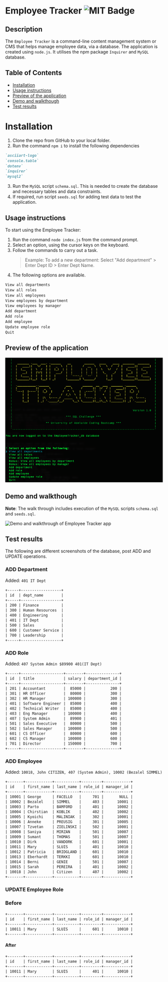 # Employee Tracker ![MIT Badge](https://camo.githubusercontent.com/302a0a2a90397c2fc68f3838a6c9b9cebec684d041d250065a05bebab1412cd7/68747470733a2f2f696d672e736869656c64732e696f2f62616467652f4c6963656e73652d4d49542d726564)

## Description

The `Employee Tracker` is a command-line content management system or CMS that helps manage employee data, via a database.
The application is created using `node.js`. It utilises the npm package `Inquirer` and `MySQL` database.

## Table of Contents

- [Installation](#installation)
- [Usage instructions](#usage-instructions)
- [Preview of the application](#preview-of-the-application)
- [Demo and walkthough](#demo-and-walkthough)
- [Test results](#test-results)

# Installation

1. Clone the repo from GitHub to your local folder.
2. Run the command `npm i` to install the following dependencies

```md
`asciiart-logo`
`console.table`
`dotenv`
`inquirer`
`mysql2`
```

3. Run the `MySQL` script `schema.sql`. This is needed to create the database and necessary tables and data constraints.
4. If required, run script `seeds.sql` for adding test data to test the application.

## Usage instructions

To start using the Employee Tracker:

1. Run the command `node index.js` from the command prompt.
2. Select an option, using the cursor keys on the keyboard.
3. Follow the commands to carry out a task.
   > Example: To add a new department: Select "Add department" > Enter Dept ID > Enter Dept Name.
4. The following options are available.

```md
View all departments
View all roles
View all employees
View employees by department
View employees by manager
Add department
Add role
Add employee
Update employee role
Quit
```

## Preview of the application

![screenshot of the application](images/applicationPreview.png)

## Demo and walkthough
**Note**: The walk through includes execution of the `MySQL` scripts `schema.sql` and `seeds.sql`.

![Demo and walkthrough of Employee Tracker app](images/Employee-Tracker-Demo.gif)

## Test results

The following are different screenshots of the database, post ADD and UPDATE operations.

### ADD Department

Added: `401 IT Dept`

```
+-----+------------------+
| id  | dept_name        |
+-----+------------------+
| 200 | Finance          |
| 300 | Human Resources  |
| 400 | Engineering      |
| 401 | IT Dept          |
| 500 | Sales            |
| 600 | Customer Service |
| 700 | Leadership       |
+-----+------------------+
```

### ADD Role

Added: `407 System Admin $89900 401(IT Dept)`

```
+-----+-------------------+--------+---------------+
| id  | title             | salary | department_id |
+-----+-------------------+--------+---------------+
| 201 | Accountant        |  85000 |           200 |
| 301 | HR Officer        |  80000 |           300 |
| 302 | HR Manager        | 100000 |           300 |
| 401 | Software Engineer |  85000 |           400 |
| 402 | Technical Writer  |  85000 |           400 |
| 403 | Eng Manager       | 100000 |           400 |
| 407 | System Admin      |  89900 |           401 |
| 501 | Sales Executive   |  80000 |           500 |
| 502 | Sales Manager     | 100000 |           500 |
| 601 | CS Officer        |  80000 |           600 |
| 602 | CS Manager        | 100000 |           600 |
| 701 | Director          | 150000 |           700 |
+-----+-------------------+--------+---------------+
```

### ADD Employee

Added: `10018, John CITIZEN, 407 (System Admin), 10002 (Bezalel SIMMEL)`

```
+-------+------------+-----------+---------+------------+
| id    | first_name | last_name | role_id | manager_id |
+-------+------------+-----------+---------+------------+
| 10001 | George     | FACELLO   |     701 |       NULL |
| 10002 | Bezalel    | SIMMEL    |     403 |      10001 |
| 10003 | Parto      | BAMFORD   |     401 |      10002 |
| 10004 | Chirstian  | KOBLIK    |     402 |      10002 |
| 10005 | Kyoichi    | MALINIAK  |     302 |      10001 |
| 10006 | Anneke     | PREUSIG   |     301 |      10005 |
| 10007 | Tzvetan    | ZIELINSKI |     502 |      10001 |
| 10008 | Saniya     | MIRZAN    |     501 |      10007 |
| 10009 | Sumant     | THOMAS    |     501 |      10007 |
| 10010 | Dirk       | VANDORK   |     601 |      10001 |
| 10011 | Mary       | SLUIS     |     401 |      10010 |
| 10012 | Patricia   | BRIDGLAND |     601 |      10010 |
| 10013 | Eberhardt  | TERKKI    |     601 |      10010 |
| 10014 | Berni      | GENIE     |     501 |      10007 |
| 10015 | Sarah      | PEREIRA   |     401 |      10002 |
| 10018 | John       | Citizen   |     407 |      10002 |
+-------+------------+-----------+---------+------------+
```

### UPDATE Employee Role

### Before

```
+-------+------------+-----------+---------+------------+
| id    | first_name | last_name | role_id | manager_id |
+-------+------------+-----------+---------+------------+
| 10011 | Mary       | SLUIS     |     601 |      10010 |
+-------+------------+-----------+---------+------------+
```

#### After

```
+-------+------------+-----------+---------+------------+
| id    | first_name | last_name | role_id | manager_id |
+-------+------------+-----------+---------+------------+
| 10011 | Mary       | SLUIS     |     401 |      10010 |
+-------+------------+-----------+---------+------------+
```
